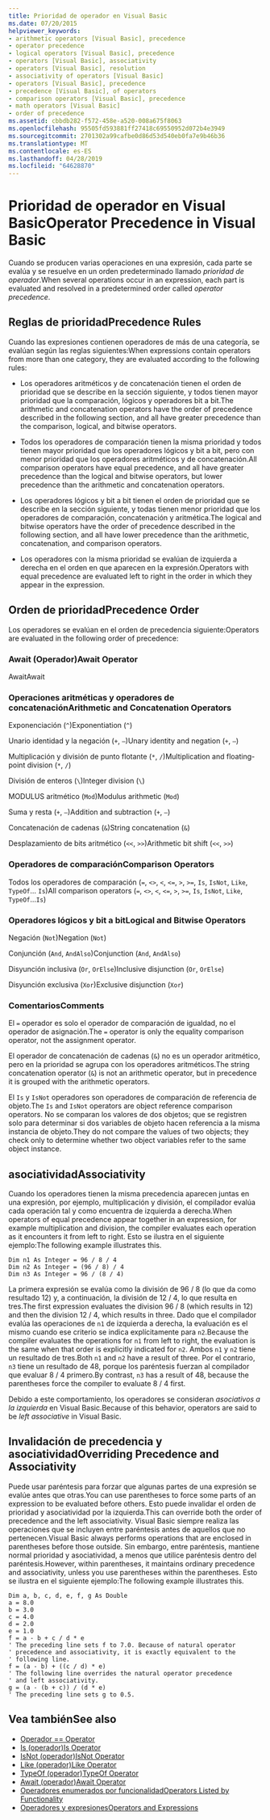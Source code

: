 ```yaml
---
title: Prioridad de operador en Visual Basic
ms.date: 07/20/2015
helpviewer_keywords:
- arithmetic operators [Visual Basic], precedence
- operator precedence
- logical operators [Visual Basic], precedence
- operators [Visual Basic], associativity
- operators [Visual Basic], resolution
- associativity of operators [Visual Basic]
- operators [Visual Basic], precedence
- precedence [Visual Basic], of operators
- comparison operators [Visual Basic], precedence
- math operators [Visual Basic]
- order of precedence
ms.assetid: cbbdb282-f572-458e-a520-008a675f8063
ms.openlocfilehash: 95505fd593881ff27418c69550952d072b4e3949
ms.sourcegitcommit: 2701302a99cafbe0d86d53d540eb0fa7e9b46b36
ms.translationtype: MT
ms.contentlocale: es-ES
ms.lasthandoff: 04/28/2019
ms.locfileid: "64628870"
---
```

# <a name="operator-precedence-in-visual-basic"></a><span data-ttu-id="8161f-102">Prioridad de operador en Visual Basic</span><span class="sxs-lookup"><span data-stu-id="8161f-102">Operator Precedence in Visual Basic</span></span>
<span data-ttu-id="8161f-103">Cuando se producen varias operaciones en una expresión, cada parte se evalúa y se resuelve en un orden predeterminado llamado *prioridad de operador*.</span><span class="sxs-lookup"><span data-stu-id="8161f-103">When several operations occur in an expression, each part is evaluated and resolved in a predetermined order called *operator precedence*.</span></span>  
  
## <a name="precedence-rules"></a><span data-ttu-id="8161f-104">Reglas de prioridad</span><span class="sxs-lookup"><span data-stu-id="8161f-104">Precedence Rules</span></span>  
 <span data-ttu-id="8161f-105">Cuando las expresiones contienen operadores de más de una categoría, se evalúan según las reglas siguientes:</span><span class="sxs-lookup"><span data-stu-id="8161f-105">When expressions contain operators from more than one category, they are evaluated according to the following rules:</span></span>  
  
- <span data-ttu-id="8161f-106">Los operadores aritméticos y de concatenación tienen el orden de prioridad que se describe en la sección siguiente, y todos tienen mayor prioridad que la comparación, lógicos y operadores bit a bit.</span><span class="sxs-lookup"><span data-stu-id="8161f-106">The arithmetic and concatenation operators have the order of precedence described in the following section, and all have greater precedence than the comparison, logical, and bitwise operators.</span></span>  
  
- <span data-ttu-id="8161f-107">Todos los operadores de comparación tienen la misma prioridad y todos tienen mayor prioridad que los operadores lógicos y bit a bit, pero con menor prioridad que los operadores aritméticos y de concatenación.</span><span class="sxs-lookup"><span data-stu-id="8161f-107">All comparison operators have equal precedence, and all have greater precedence than the logical and bitwise operators, but lower precedence than the arithmetic and concatenation operators.</span></span>  
  
- <span data-ttu-id="8161f-108">Los operadores lógicos y bit a bit tienen el orden de prioridad que se describe en la sección siguiente, y todas tienen menor prioridad que los operadores de comparación, concatenación y aritmética.</span><span class="sxs-lookup"><span data-stu-id="8161f-108">The logical and bitwise operators have the order of precedence described in the following section, and all have lower precedence than the arithmetic, concatenation, and comparison operators.</span></span>  
  
- <span data-ttu-id="8161f-109">Los operadores con la misma prioridad se evalúan de izquierda a derecha en el orden en que aparecen en la expresión.</span><span class="sxs-lookup"><span data-stu-id="8161f-109">Operators with equal precedence are evaluated left to right in the order in which they appear in the expression.</span></span>  
  
## <a name="precedence-order"></a><span data-ttu-id="8161f-110">Orden de prioridad</span><span class="sxs-lookup"><span data-stu-id="8161f-110">Precedence Order</span></span>  
 <span data-ttu-id="8161f-111">Los operadores se evalúan en el orden de precedencia siguiente:</span><span class="sxs-lookup"><span data-stu-id="8161f-111">Operators are evaluated in the following order of precedence:</span></span>  
  
### <a name="await-operator"></a><span data-ttu-id="8161f-112">Await (Operador)</span><span class="sxs-lookup"><span data-stu-id="8161f-112">Await Operator</span></span>  
 <span data-ttu-id="8161f-113">Await</span><span class="sxs-lookup"><span data-stu-id="8161f-113">Await</span></span>  
  
### <a name="arithmetic-and-concatenation-operators"></a><span data-ttu-id="8161f-114">Operaciones aritméticas y operadores de concatenación</span><span class="sxs-lookup"><span data-stu-id="8161f-114">Arithmetic and Concatenation Operators</span></span>  
 <span data-ttu-id="8161f-115">Exponenciación (`^`)</span><span class="sxs-lookup"><span data-stu-id="8161f-115">Exponentiation (`^`)</span></span>  
  
 <span data-ttu-id="8161f-116">Unario identidad y la negación (`+`, `–`)</span><span class="sxs-lookup"><span data-stu-id="8161f-116">Unary identity and negation (`+`, `–`)</span></span>  
  
 <span data-ttu-id="8161f-117">Multiplicación y división de punto flotante (`*`, `/`)</span><span class="sxs-lookup"><span data-stu-id="8161f-117">Multiplication and floating-point division (`*`, `/`)</span></span>  
  
 <span data-ttu-id="8161f-118">División de enteros (`\`)</span><span class="sxs-lookup"><span data-stu-id="8161f-118">Integer division (`\`)</span></span>  
  
 <span data-ttu-id="8161f-119">MODULUS aritmético (`Mod`)</span><span class="sxs-lookup"><span data-stu-id="8161f-119">Modulus arithmetic (`Mod`)</span></span>  
  
 <span data-ttu-id="8161f-120">Suma y resta (`+`, `–`)</span><span class="sxs-lookup"><span data-stu-id="8161f-120">Addition and subtraction (`+`, `–`)</span></span>  
  
 <span data-ttu-id="8161f-121">Concatenación de cadenas (`&`)</span><span class="sxs-lookup"><span data-stu-id="8161f-121">String concatenation (`&`)</span></span>  
  
 <span data-ttu-id="8161f-122">Desplazamiento de bits aritmético (`<<`, `>>`)</span><span class="sxs-lookup"><span data-stu-id="8161f-122">Arithmetic bit shift (`<<`, `>>`)</span></span>  
  
### <a name="comparison-operators"></a><span data-ttu-id="8161f-123">Operadores de comparación</span><span class="sxs-lookup"><span data-stu-id="8161f-123">Comparison Operators</span></span>  
 <span data-ttu-id="8161f-124">Todos los operadores de comparación (`=`, `<>`, `<`, `<=`, `>`, `>=`, `Is`, `IsNot`, `Like`, `TypeOf`... `Is`)</span><span class="sxs-lookup"><span data-stu-id="8161f-124">All comparison operators (`=`, `<>`, `<`, `<=`, `>`, `>=`, `Is`, `IsNot`, `Like`, `TypeOf`...`Is`)</span></span>  
  
### <a name="logical-and-bitwise-operators"></a><span data-ttu-id="8161f-125">Operadores lógicos y bit a bit</span><span class="sxs-lookup"><span data-stu-id="8161f-125">Logical and Bitwise Operators</span></span>  
 <span data-ttu-id="8161f-126">Negación (`Not`)</span><span class="sxs-lookup"><span data-stu-id="8161f-126">Negation (`Not`)</span></span>  
  
 <span data-ttu-id="8161f-127">Conjunción (`And`, `AndAlso`)</span><span class="sxs-lookup"><span data-stu-id="8161f-127">Conjunction (`And`, `AndAlso`)</span></span>  
  
 <span data-ttu-id="8161f-128">Disyunción inclusiva (`Or`, `OrElse`)</span><span class="sxs-lookup"><span data-stu-id="8161f-128">Inclusive disjunction (`Or`, `OrElse`)</span></span>  
  
 <span data-ttu-id="8161f-129">Disyunción exclusiva (`Xor`)</span><span class="sxs-lookup"><span data-stu-id="8161f-129">Exclusive disjunction (`Xor`)</span></span>  
  
### <a name="comments"></a><span data-ttu-id="8161f-130">Comentarios</span><span class="sxs-lookup"><span data-stu-id="8161f-130">Comments</span></span>  
 <span data-ttu-id="8161f-131">El `=` operador es solo el operador de comparación de igualdad, no el operador de asignación.</span><span class="sxs-lookup"><span data-stu-id="8161f-131">The `=` operator is only the equality comparison operator, not the assignment operator.</span></span>  
  
 <span data-ttu-id="8161f-132">El operador de concatenación de cadenas (`&`) no es un operador aritmético, pero en la prioridad se agrupa con los operadores aritméticos.</span><span class="sxs-lookup"><span data-stu-id="8161f-132">The string concatenation operator (`&`) is not an arithmetic operator, but in precedence it is grouped with the arithmetic operators.</span></span>  
  
 <span data-ttu-id="8161f-133">El `Is` y `IsNot` operadores son operadores de comparación de referencia de objeto.</span><span class="sxs-lookup"><span data-stu-id="8161f-133">The `Is` and `IsNot` operators are object reference comparison operators.</span></span> <span data-ttu-id="8161f-134">No se comparan los valores de dos objetos; que se registren solo para determinar si dos variables de objeto hacen referencia a la misma instancia de objeto.</span><span class="sxs-lookup"><span data-stu-id="8161f-134">They do not compare the values of two objects; they check only to determine whether two object variables refer to the same object instance.</span></span>  
  
## <a name="associativity"></a><span data-ttu-id="8161f-135">asociatividad</span><span class="sxs-lookup"><span data-stu-id="8161f-135">Associativity</span></span>  
 <span data-ttu-id="8161f-136">Cuando los operadores tienen la misma precedencia aparecen juntas en una expresión, por ejemplo, multiplicación y división, el compilador evalúa cada operación tal y como encuentra de izquierda a derecha.</span><span class="sxs-lookup"><span data-stu-id="8161f-136">When operators of equal precedence appear together in an expression, for example multiplication and division, the compiler evaluates each operation as it encounters it from left to right.</span></span> <span data-ttu-id="8161f-137">Esto se ilustra en el siguiente ejemplo:</span><span class="sxs-lookup"><span data-stu-id="8161f-137">The following example illustrates this.</span></span>  
  
```  
Dim n1 As Integer = 96 / 8 / 4  
Dim n2 As Integer = (96 / 8) / 4  
Dim n3 As Integer = 96 / (8 / 4)  
```  
  
 <span data-ttu-id="8161f-138">La primera expresión se evalúa como la división de 96 / 8 (lo que da como resultado 12) y, a continuación, la división de 12 / 4, lo que resulta en tres.</span><span class="sxs-lookup"><span data-stu-id="8161f-138">The first expression evaluates the division 96 / 8 (which results in 12) and then the division 12 / 4, which results in three.</span></span> <span data-ttu-id="8161f-139">Dado que el compilador evalúa las operaciones de `n1` de izquierda a derecha, la evaluación es el mismo cuando ese criterio se indica explícitamente para `n2`.</span><span class="sxs-lookup"><span data-stu-id="8161f-139">Because the compiler evaluates the operations for `n1` from left to right, the evaluation is the same when that order is explicitly indicated for `n2`.</span></span> <span data-ttu-id="8161f-140">Ambos `n1` y `n2` tiene un resultado de tres.</span><span class="sxs-lookup"><span data-stu-id="8161f-140">Both `n1` and `n2` have a result of three.</span></span> <span data-ttu-id="8161f-141">Por el contrario, `n3` tiene un resultado de 48, porque los paréntesis fuerzan al compilador que evaluar 8 / 4 primero.</span><span class="sxs-lookup"><span data-stu-id="8161f-141">By contrast, `n3` has a result of 48, because the parentheses force the compiler to evaluate 8 / 4 first.</span></span>  
  
 <span data-ttu-id="8161f-142">Debido a este comportamiento, los operadores se consideran *asociativos a la izquierda* en Visual Basic.</span><span class="sxs-lookup"><span data-stu-id="8161f-142">Because of this behavior, operators are said to be *left associative* in Visual Basic.</span></span>  
  
## <a name="overriding-precedence-and-associativity"></a><span data-ttu-id="8161f-143">Invalidación de precedencia y asociatividad</span><span class="sxs-lookup"><span data-stu-id="8161f-143">Overriding Precedence and Associativity</span></span>  
 <span data-ttu-id="8161f-144">Puede usar paréntesis para forzar que algunas partes de una expresión se evalúe antes que otras.</span><span class="sxs-lookup"><span data-stu-id="8161f-144">You can use parentheses to force some parts of an expression to be evaluated before others.</span></span> <span data-ttu-id="8161f-145">Esto puede invalidar el orden de prioridad y asociatividad por la izquierda.</span><span class="sxs-lookup"><span data-stu-id="8161f-145">This can override both the order of precedence and the left associativity.</span></span> <span data-ttu-id="8161f-146">Visual Basic siempre realiza las operaciones que se incluyen entre paréntesis antes de aquellos que no pertenecen.</span><span class="sxs-lookup"><span data-stu-id="8161f-146">Visual Basic always performs operations that are enclosed in parentheses before those outside.</span></span> <span data-ttu-id="8161f-147">Sin embargo, entre paréntesis, mantiene normal prioridad y asociatividad, a menos que utilice paréntesis dentro del paréntesis.</span><span class="sxs-lookup"><span data-stu-id="8161f-147">However, within parentheses, it maintains ordinary precedence and associativity, unless you use parentheses within the parentheses.</span></span> <span data-ttu-id="8161f-148">Esto se ilustra en el siguiente ejemplo:</span><span class="sxs-lookup"><span data-stu-id="8161f-148">The following example illustrates this.</span></span>  
  
```  
Dim a, b, c, d, e, f, g As Double  
a = 8.0  
b = 3.0  
c = 4.0  
d = 2.0  
e = 1.0  
f = a - b + c / d * e  
' The preceding line sets f to 7.0. Because of natural operator   
' precedence and associativity, it is exactly equivalent to the   
' following line.  
f = (a - b) + ((c / d) * e)  
' The following line overrides the natural operator precedence   
' and left associativity.  
g = (a - (b + c)) / (d * e)  
' The preceding line sets g to 0.5.  
```  
  
## <a name="see-also"></a><span data-ttu-id="8161f-149">Vea también</span><span class="sxs-lookup"><span data-stu-id="8161f-149">See also</span></span>

- [<span data-ttu-id="8161f-150">Operador =</span><span class="sxs-lookup"><span data-stu-id="8161f-150">= Operator</span></span>](../../../visual-basic/language-reference/operators/assignment-operator.md)
- [<span data-ttu-id="8161f-151">Is (operador)</span><span class="sxs-lookup"><span data-stu-id="8161f-151">Is Operator</span></span>](../../../visual-basic/language-reference/operators/is-operator.md)
- [<span data-ttu-id="8161f-152">IsNot (operador)</span><span class="sxs-lookup"><span data-stu-id="8161f-152">IsNot Operator</span></span>](../../../visual-basic/language-reference/operators/isnot-operator.md)
- [<span data-ttu-id="8161f-153">Like (operador)</span><span class="sxs-lookup"><span data-stu-id="8161f-153">Like Operator</span></span>](../../../visual-basic/language-reference/operators/like-operator.md)
- [<span data-ttu-id="8161f-154">TypeOf (operador)</span><span class="sxs-lookup"><span data-stu-id="8161f-154">TypeOf Operator</span></span>](../../../visual-basic/language-reference/operators/typeof-operator.md)
- [<span data-ttu-id="8161f-155">Await (operador)</span><span class="sxs-lookup"><span data-stu-id="8161f-155">Await Operator</span></span>](../../../visual-basic/language-reference/operators/await-operator.md)
- [<span data-ttu-id="8161f-156">Operadores enumerados por funcionalidad</span><span class="sxs-lookup"><span data-stu-id="8161f-156">Operators Listed by Functionality</span></span>](../../../visual-basic/language-reference/operators/operators-listed-by-functionality.md)
- [<span data-ttu-id="8161f-157">Operadores y expresiones</span><span class="sxs-lookup"><span data-stu-id="8161f-157">Operators and Expressions</span></span>](../../../visual-basic/programming-guide/language-features/operators-and-expressions/index.md)
